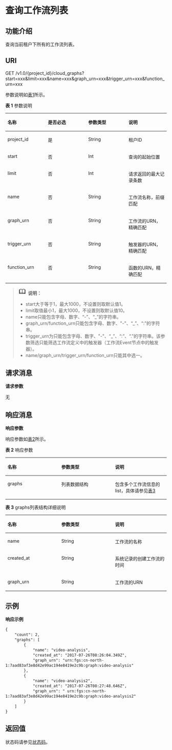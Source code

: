 # 查询工作流列表<a name="ZH-CN_TOPIC_0115410479"></a>

## 功能介绍<a name="section1940791"></a>

查询当前租户下所有的工作流列表。

## URI<a name="section17467122"></a>

GET /v1.0/\{project\_id\}/cloud\_graphs?start=xxx&limit=xxx&name=xxx&graph\_urn=xxx&trigger\_urn=xxx&function\_urn=xxx

参数说明如[表1](#table63715136)所示。   

**表 1**  参数说明

<a name="table63715136"></a>
<table><thead align="left"><tr id="row52719039"><th class="cellrowborder" valign="top" width="25%" id="mcps1.2.5.1.1"><p id="p42383756"><a name="p42383756"></a><a name="p42383756"></a>名称</p>
</th>
<th class="cellrowborder" valign="top" width="25%" id="mcps1.2.5.1.2"><p id="p10532193"><a name="p10532193"></a><a name="p10532193"></a>是否必选</p>
</th>
<th class="cellrowborder" valign="top" width="25%" id="mcps1.2.5.1.3"><p id="p47801319"><a name="p47801319"></a><a name="p47801319"></a>参数类型</p>
</th>
<th class="cellrowborder" valign="top" width="25%" id="mcps1.2.5.1.4"><p id="p46701637"><a name="p46701637"></a><a name="p46701637"></a>说明</p>
</th>
</tr>
</thead>
<tbody><tr id="row57482668"><td class="cellrowborder" valign="top" width="25%" headers="mcps1.2.5.1.1 "><p id="p25584516"><a name="p25584516"></a><a name="p25584516"></a>project_id</p>
</td>
<td class="cellrowborder" valign="top" width="25%" headers="mcps1.2.5.1.2 "><p id="p59079892"><a name="p59079892"></a><a name="p59079892"></a>是</p>
</td>
<td class="cellrowborder" valign="top" width="25%" headers="mcps1.2.5.1.3 "><p id="p20741957"><a name="p20741957"></a><a name="p20741957"></a>String</p>
</td>
<td class="cellrowborder" valign="top" width="25%" headers="mcps1.2.5.1.4 "><p id="p2376958"><a name="p2376958"></a><a name="p2376958"></a>租户ID</p>
</td>
</tr>
<tr id="row55081455"><td class="cellrowborder" valign="top" width="25%" headers="mcps1.2.5.1.1 "><p id="p32412869"><a name="p32412869"></a><a name="p32412869"></a>start</p>
</td>
<td class="cellrowborder" valign="top" width="25%" headers="mcps1.2.5.1.2 "><p id="p8196703"><a name="p8196703"></a><a name="p8196703"></a>否</p>
</td>
<td class="cellrowborder" valign="top" width="25%" headers="mcps1.2.5.1.3 "><p id="p59953189"><a name="p59953189"></a><a name="p59953189"></a>Int</p>
</td>
<td class="cellrowborder" valign="top" width="25%" headers="mcps1.2.5.1.4 "><p id="p24370177"><a name="p24370177"></a><a name="p24370177"></a>查询的起始位置</p>
</td>
</tr>
<tr id="row49119006"><td class="cellrowborder" valign="top" width="25%" headers="mcps1.2.5.1.1 "><p id="p19216572"><a name="p19216572"></a><a name="p19216572"></a>limit</p>
</td>
<td class="cellrowborder" valign="top" width="25%" headers="mcps1.2.5.1.2 "><p id="p13038474"><a name="p13038474"></a><a name="p13038474"></a>否</p>
</td>
<td class="cellrowborder" valign="top" width="25%" headers="mcps1.2.5.1.3 "><p id="p49483440"><a name="p49483440"></a><a name="p49483440"></a>Int</p>
</td>
<td class="cellrowborder" valign="top" width="25%" headers="mcps1.2.5.1.4 "><p id="p48735703"><a name="p48735703"></a><a name="p48735703"></a>请求返回的最大记录条数</p>
</td>
</tr>
<tr id="row2304812511233"><td class="cellrowborder" valign="top" width="25%" headers="mcps1.2.5.1.1 "><p id="p3442202411238"><a name="p3442202411238"></a><a name="p3442202411238"></a>name</p>
</td>
<td class="cellrowborder" valign="top" width="25%" headers="mcps1.2.5.1.2 "><p id="p3672053211238"><a name="p3672053211238"></a><a name="p3672053211238"></a>否</p>
</td>
<td class="cellrowborder" valign="top" width="25%" headers="mcps1.2.5.1.3 "><p id="p2157314111238"><a name="p2157314111238"></a><a name="p2157314111238"></a>String</p>
</td>
<td class="cellrowborder" valign="top" width="25%" headers="mcps1.2.5.1.4 "><p id="p259403511238"><a name="p259403511238"></a><a name="p259403511238"></a>工作流名称，前缀匹配</p>
</td>
</tr>
<tr id="row2681954611233"><td class="cellrowborder" valign="top" width="25%" headers="mcps1.2.5.1.1 "><p id="p1200378011238"><a name="p1200378011238"></a><a name="p1200378011238"></a>graph_urn</p>
</td>
<td class="cellrowborder" valign="top" width="25%" headers="mcps1.2.5.1.2 "><p id="p3278208711238"><a name="p3278208711238"></a><a name="p3278208711238"></a>否</p>
</td>
<td class="cellrowborder" valign="top" width="25%" headers="mcps1.2.5.1.3 "><p id="p3810342811238"><a name="p3810342811238"></a><a name="p3810342811238"></a>String</p>
</td>
<td class="cellrowborder" valign="top" width="25%" headers="mcps1.2.5.1.4 "><p id="p6647881711238"><a name="p6647881711238"></a><a name="p6647881711238"></a>工作流的URN，精确匹配</p>
</td>
</tr>
<tr id="row58635344153251"><td class="cellrowborder" valign="top" width="25%" headers="mcps1.2.5.1.1 "><p id="p2706452815334"><a name="p2706452815334"></a><a name="p2706452815334"></a>trigger_urn</p>
</td>
<td class="cellrowborder" valign="top" width="25%" headers="mcps1.2.5.1.2 "><p id="p38487341153251"><a name="p38487341153251"></a><a name="p38487341153251"></a>否</p>
</td>
<td class="cellrowborder" valign="top" width="25%" headers="mcps1.2.5.1.3 "><p id="p30466949153251"><a name="p30466949153251"></a><a name="p30466949153251"></a>String</p>
</td>
<td class="cellrowborder" valign="top" width="25%" headers="mcps1.2.5.1.4 "><p id="p57525246153328"><a name="p57525246153328"></a><a name="p57525246153328"></a>触发器的URN，精确匹配</p>
</td>
</tr>
<tr id="row10589731153254"><td class="cellrowborder" valign="top" width="25%" headers="mcps1.2.5.1.1 "><p id="p13052113153310"><a name="p13052113153310"></a><a name="p13052113153310"></a>function_urn</p>
</td>
<td class="cellrowborder" valign="top" width="25%" headers="mcps1.2.5.1.2 "><p id="p21550966153254"><a name="p21550966153254"></a><a name="p21550966153254"></a>否</p>
</td>
<td class="cellrowborder" valign="top" width="25%" headers="mcps1.2.5.1.3 "><p id="p797808153254"><a name="p797808153254"></a><a name="p797808153254"></a>String</p>
</td>
<td class="cellrowborder" valign="top" width="25%" headers="mcps1.2.5.1.4 "><p id="p43382760153337"><a name="p43382760153337"></a><a name="p43382760153337"></a>函数的URN，精确匹配</p>
</td>
</tr>
</tbody>
</table>

>![](public_sys-resources/icon-note.gif) **说明：**   
>-   start大于等于1，最大1000，不设置则取默认值1。  
>-   limit取值最小1，最大1000，不设置则取默认值10。  
>-   name只能包含字母、数字、“-”、“\_”的字符串。  
>-   graph\_urn/function\_urn只能包含字母、数字、"-"、“\_”、“:”的字符串。  
>-   trigger\_urn为只能包含字母、数字、"-"、“\_”、“:”、“.”的字符串。该参数筛选只能筛选工作流定义中的触发器（工作流Event节点中的触发器）。  
>-   name/graph\_urn/trigger\_urn/function\_urn只能其中选一。  

## 请求消息<a name="section22986373"></a>

**请求参数**

无

## 响应消息<a name="section5550769"></a>

**响应参数**

响应参数如[表2](#table155141318182710)所示。   

**表 2**  响应参数

<a name="table155141318182710"></a>
<table><thead align="left"><tr id="row14514191832714"><th class="cellrowborder" valign="top" width="33.33333333333333%" id="mcps1.2.4.1.1"><p id="p185141618132713"><a name="p185141618132713"></a><a name="p185141618132713"></a>名称</p>
</th>
<th class="cellrowborder" valign="top" width="33.33333333333333%" id="mcps1.2.4.1.2"><p id="p151417185271"><a name="p151417185271"></a><a name="p151417185271"></a>参数类型</p>
</th>
<th class="cellrowborder" valign="top" width="33.33333333333333%" id="mcps1.2.4.1.3"><p id="p85141318182716"><a name="p85141318182716"></a><a name="p85141318182716"></a>说明</p>
</th>
</tr>
</thead>
<tbody><tr id="row45141918122713"><td class="cellrowborder" valign="top" width="33.33333333333333%" headers="mcps1.2.4.1.1 "><p id="p1751412182274"><a name="p1751412182274"></a><a name="p1751412182274"></a>graphs</p>
</td>
<td class="cellrowborder" valign="top" width="33.33333333333333%" headers="mcps1.2.4.1.2 "><p id="p19514111810279"><a name="p19514111810279"></a><a name="p19514111810279"></a>列表数据结构</p>
</td>
<td class="cellrowborder" valign="top" width="33.33333333333333%" headers="mcps1.2.4.1.3 "><p id="p46693648112332"><a name="p46693648112332"></a><a name="p46693648112332"></a>包含多个工作流信息的list，具体请参见<a href="#table6514161810274">表3</a></p>
</td>
</tr>
</tbody>
</table>

**表 3**  graphs列表结构详细说明

<a name="table6514161810274"></a>
<table><thead align="left"><tr id="row205141818132718"><th class="cellrowborder" valign="top" width="33.33333333333333%" id="mcps1.2.4.1.1"><p id="p14514518182712"><a name="p14514518182712"></a><a name="p14514518182712"></a>名称</p>
</th>
<th class="cellrowborder" valign="top" width="33.33333333333333%" id="mcps1.2.4.1.2"><p id="p1351421812275"><a name="p1351421812275"></a><a name="p1351421812275"></a>参数类型</p>
</th>
<th class="cellrowborder" valign="top" width="33.33333333333333%" id="mcps1.2.4.1.3"><p id="p6514161852711"><a name="p6514161852711"></a><a name="p6514161852711"></a>说明</p>
</th>
</tr>
</thead>
<tbody><tr id="row1351441852712"><td class="cellrowborder" valign="top" width="33.33333333333333%" headers="mcps1.2.4.1.1 "><p id="p125147182276"><a name="p125147182276"></a><a name="p125147182276"></a>name</p>
</td>
<td class="cellrowborder" valign="top" width="33.33333333333333%" headers="mcps1.2.4.1.2 "><p id="p13514418192719"><a name="p13514418192719"></a><a name="p13514418192719"></a>String</p>
</td>
<td class="cellrowborder" valign="top" width="33.33333333333333%" headers="mcps1.2.4.1.3 "><p id="p155146181278"><a name="p155146181278"></a><a name="p155146181278"></a>工作流的名称</p>
</td>
</tr>
<tr id="row1051441842719"><td class="cellrowborder" valign="top" width="33.33333333333333%" headers="mcps1.2.4.1.1 "><p id="p1651471812273"><a name="p1651471812273"></a><a name="p1651471812273"></a>created_at</p>
</td>
<td class="cellrowborder" valign="top" width="33.33333333333333%" headers="mcps1.2.4.1.2 "><p id="p1051413180271"><a name="p1051413180271"></a><a name="p1051413180271"></a>String</p>
</td>
<td class="cellrowborder" valign="top" width="33.33333333333333%" headers="mcps1.2.4.1.3 "><p id="p7514101816272"><a name="p7514101816272"></a><a name="p7514101816272"></a>系统记录的创建工作流的时间</p>
</td>
</tr>
<tr id="row10514181811274"><td class="cellrowborder" valign="top" width="33.33333333333333%" headers="mcps1.2.4.1.1 "><p id="p18514141814270"><a name="p18514141814270"></a><a name="p18514141814270"></a>graph_urn</p>
</td>
<td class="cellrowborder" valign="top" width="33.33333333333333%" headers="mcps1.2.4.1.2 "><p id="p3514121862713"><a name="p3514121862713"></a><a name="p3514121862713"></a>String</p>
</td>
<td class="cellrowborder" valign="top" width="33.33333333333333%" headers="mcps1.2.4.1.3 "><p id="p6514218192719"><a name="p6514218192719"></a><a name="p6514218192719"></a>工作流的URN</p>
</td>
</tr>
</tbody>
</table>

## 示例<a name="section4486758132616"></a>

**响应示例**

```
{
    "count": 2,
    "graphs": [
        {
            "name": "video-analysis",
            "created_at": "2017-07-26T08:26:04.349Z",
            "graph_urn": "urn:fgs:cn-north-1:7aad83af3e8d42e99ac194e8419e2c9b:graph:video-analysis"
        },
        {
            "name": "video-analysis2",
            "created_at": "2017-07-26T08:27:48.646Z",
            "graph_urn": " urn:fgs:cn-north-1:7aad83af3e8d42e99ac194e8419e2c9b:graph:video-analysis2"
        }
    ]
}
```

## 返回值<a name="section49956928"></a>

状态码请参见[状态码](状态码.md)。

